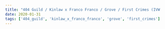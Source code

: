 ```yaml
---
title: "404 Guild / Kinlaw x Franco Franco / Grove / First Crimes (IVW 2020)"
date: 2020-01-31
tags: ['404_guild', 'kinlaw_x_franco_franco', 'grove', 'first_crimes']
---
```


